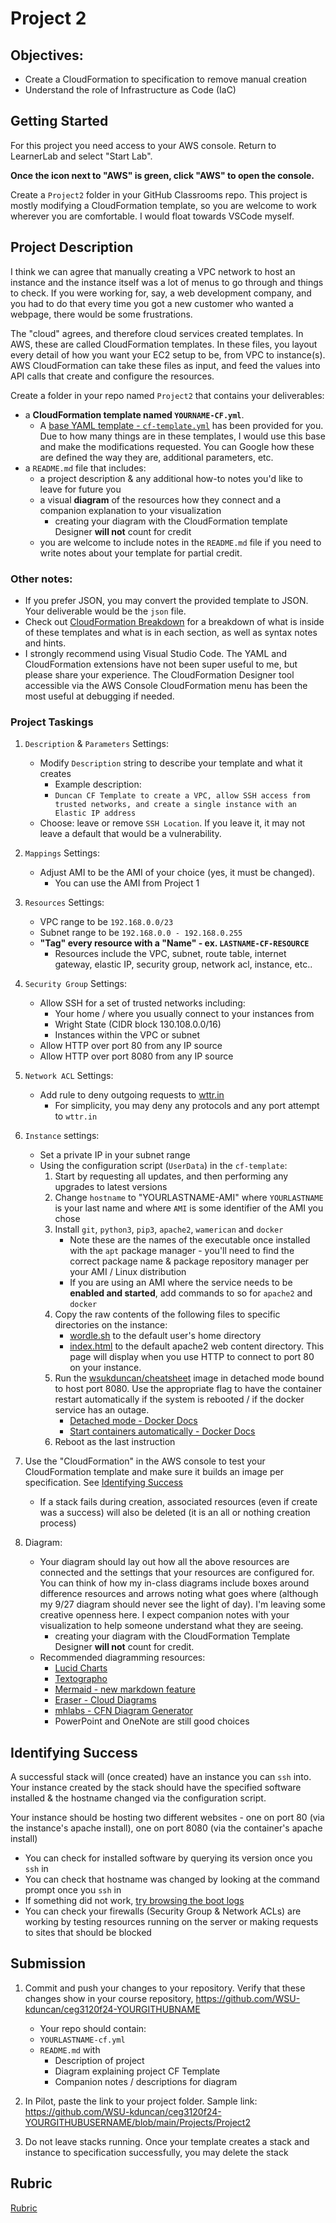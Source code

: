 # Project 2

## Objectives:

- Create a CloudFormation to specification to remove manual creation
- Understand the role of Infrastructure as Code (IaC)

## Getting Started

For this project you need access to your AWS console. Return to LearnerLab and select "Start Lab".

**Once the icon next to "AWS" is green, click "AWS" to open the console.**

Create a `Project2` folder in your GitHub Classrooms repo. This project is mostly modifying a CloudFormation template, so you are welcome to work wherever you are comfortable. I would float towards VSCode myself.
 
## Project Description

I think we can agree that manually creating a VPC network to host an instance and the instance itself was a lot of menus to go through and things to check. If you were working for, say, a web development company, and you had to do that every time you got a new customer who wanted a webpage, there would be some frustrations. 

The "cloud" agrees, and therefore cloud services created templates. In AWS, these are called CloudFormation templates. In these files, you layout every detail of how you want your EC2 setup to be, from VPC to instance(s). AWS CloudFormation can take these files as input, and feed the values into API calls that create and configure the resources.

Create a folder in your repo named `Project2` that contains your deliverables:
- a **CloudFormation template named `YOURNAME-CF.yml`**.
  - A [base YAML template - `cf-template.yml`](cf-template.yml) has been provided for you. Due to how many things are in these templates, I would use this base and make the modifications requested. You can Google how these are defined the way they are, additional parameters, etc.
- a `README.md` file that includes:
  - a project description & any additional how-to notes you'd like to leave for future you
  - a visual **diagram** of the resources how they connect and a companion explanation to your visualization
    - creating your diagram with the CloudFormation template Designer **will not** count for credit
  - you are welcome to include notes in the `README.md` file if you need to write notes about your template for partial credit.

### Other notes: 
- If you prefer JSON, you may convert the provided template to JSON. Your deliverable would be the `json` file.
- Check out [CloudFormation Breakdown](../../CourseNotes/AWS-CF-Breakdown.md) for a breakdown of what is inside of these templates and what is in each section, as well as syntax notes and hints.
- I strongly recommend using Visual Studio Code. The YAML and CloudFormation extensions have not been super useful to me, but please share your experience. The CloudFormation Designer tool accessible via the AWS Console CloudFormation menu has been the most useful at debugging if needed.

### Project Taskings

1. `Description` & `Parameters` Settings:

   - Modify `Description` string to describe your template and what it creates
     - Example description:
     - `Duncan CF Template to create a VPC, allow SSH access from trusted networks, and create a single instance with an Elastic IP address`
   - Choose: leave or remove `SSH Location`.  If you leave it, it may not leave a default that would be a vulnerability.

2. `Mappings` Settings:

   - Adjust AMI to be the AMI of your choice (yes, it must be changed).
     - You can use the AMI from Project 1

3. `Resources` Settings:

    - VPC range to be `192.168.0.0/23`
    - Subnet range to be `192.168.0.0 - 192.168.0.255`
    - **"Tag" every resource with a "Name" - ex. `LASTNAME-CF-RESOURCE`**
      - Resources include the VPC, subnet, route table, internet gateway, elastic IP, security group, network acl, instance, etc..

4. `Security Group` Settings:

   - Allow SSH for a set of trusted networks including:
     - Your home / where you usually connect to your instances from
     - Wright State (CIDR block 130.108.0.0/16)
     - Instances within the VPC or subnet
   - Allow HTTP over port 80 from any IP source
   - Allow HTTP over port 8080 from any IP source


5. `Network ACL` Settings:

    - Add rule to deny outgoing requests to [wttr.in](https://wttr.in/)
      - For simplicity, you may deny any protocols and any port attempt to `wttr.in`

6. `Instance` settings:

   - Set a private IP in your subnet range
   - Using the configuration script (`UserData`) in the `cf-template`:
     1. Start by requesting all updates, and then performing any upgrades to latest versions
     2. Change `hostname` to "YOURLASTNAME-AMI" where `YOURLASTNAME` is your last name and where `AMI` is some identifier of the AMI you chose
     3. Install `git`, `python3`, `pip3`, `apache2`, `wamerican` and `docker`
        - Note these are the names of the executable once installed with the `apt` package manager - you'll need to find the correct package name & package repository manager per your AMI / Linux distribution
        - If you are using an AMI where the service needs to be **enabled and started**, add commands to so for `apache2` and `docker`
     4. Copy the raw contents of the following files to specific directories on the instance:
        - [wordle.sh](https://raw.githubusercontent.com/pattonsgirl/CEG3120/refs/heads/main/Projects/Project2/wordle.sh) to the default user's home directory
        - [index.html](https://raw.githubusercontent.com/pattonsgirl/CEG3120/refs/heads/main/Projects/Project2/index.html) to the default apache2 web content directory. This page will display when you use HTTP to connect to port 80 on your instance.
     5. Run the [wsukduncan/cheatsheet](https://hub.docker.com/r/wsukduncan/cheatsheet) image in detached mode bound to host port 8080. Use the appropriate flag to have the container restart automatically if the system is rebooted / if the docker service has an outage.
        - [Detached mode - Docker Docs](https://docs.docker.com/reference/cli/docker/container/run/#detach)
        - [Start containers automatically - Docker Docs](https://docs.docker.com/engine/containers/start-containers-automatically/)
     6. Reboot as the last instruction
     

7. Use the "CloudFormation" in the AWS console to test your CloudFormation template and make sure it builds an image per specification.  See [Identifying Success](#identifying-success)
   
   - If a stack fails during creation, associated resources (even if create was a success) will also be deleted (it is an all or nothing creation process)

8. Diagram:
   - Your diagram should lay out how all the above resources are connected and the settings that your resources are configured for.  You can think of how my in-class diagrams include boxes around difference resources and arrows noting what goes where (although my 9/27 diagram should never see the light of day).  I'm leaving some creative openness here.  I expect companion notes with your visualization to help someone understand what they are seeing.
       - creating your diagram with the CloudFormation Template Designer **will not** count for credit.  
   - Recommended diagramming resources: 
     - [Lucid Charts](https://www.lucidchart.com/pages/)
     - [Textographo](https://textografo.com/)
     - [Mermaid - new markdown feature](https://github.blog/2022-02-14-include-diagrams-markdown-files-mermaid/)
     - [Eraser - Cloud Diagrams](https://docs.tryeraser.com/docs/cloud-diagrams)
     - [mhlabs - CFN Diagram Generator](https://github.com/mhlabs/cfn-diagram)
     - PowerPoint and OneNote are still good choices

## Identifying Success

A successful stack will (once created) have an instance you can `ssh` into. Your instance created by the stack should have the specified software installed & the hostname changed via the configuration script.

Your instance should be hosting two different websites - one on port 80 (via the instance's apache install), one on port 8080 (via the container's apache install)

- You can check for installed software by querying its version once you `ssh` in
- You can check that hostname was changed by looking at the command prompt once you `ssh` in
- If something did not work, [try browsing the boot logs](https://www.cyberciti.biz/faq/ubuntu-view-boot-log/)
- You can check your firewalls (Security Group & Network ACLs) are working by testing resources running on the server or making requests to sites that should be blocked

## Submission

1. Commit and push your changes to your repository. Verify that these changes show in your course repository, https://github.com/WSU-kduncan/ceg3120f24-YOURGITHUBNAME

   - Your repo should contain:
   - `YOURLASTNAME-cf.yml`
   - `README.md` with 
      - Description of project
      - Diagram explaining project CF Template
      - Companion notes / descriptions for diagram

2. In Pilot, paste the link to your project folder. Sample link: https://github.com/WSU-kduncan/ceg3120f24-YOURGITHUBUSERNAME/blob/main/Projects/Project2

3. Do not leave stacks running. Once your template creates a stack and instance to specification successfully, you may delete the stack

## Rubric

[Rubric](Rubric.md)

